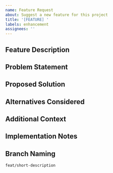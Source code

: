 ```yaml
---
name: Feature Request
about: Suggest a new feature for this project
title: '[FEATURE] '
labels: enhancement
assignees: ''
---
```


## Feature Description
<!-- A clear and concise description of the feature you're requesting -->

## Problem Statement
<!-- Describe the problem this feature would solve -->

## Proposed Solution
<!-- Describe how you envision this feature working -->

## Alternatives Considered
<!-- Describe any alternative solutions or features you've considered -->

## Additional Context
<!-- Add any other context, screenshots, or examples about the feature request here -->

## Implementation Notes
<!-- Any ideas on how this might be implemented (optional) -->

## Branch Naming
<!-- When implementing this feature, please use the following branch naming convention -->
`feat/short-description`